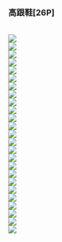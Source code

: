 <h3>高跟鞋[26P]</h3><br><div ><img src='https://66img.cc/images/2023/10/11/pic007000f7d6fe575ce8e.jpg'><br /><img src='https://66img.cc/images/2023/10/11/pic008e3454e1fb9dd34ac.jpg'><br /><img src='https://66img.cc/images/2023/10/11/pic00932818db51c95c1f6.jpg'><br /><img src='https://66img.cc/images/2023/10/11/pic01046e12b0eea6848af.jpg'><br /><img src='https://66img.cc/images/2023/10/11/pic011d2ef0db851ebae8f.jpg'><br /><img src='https://66img.cc/images/2023/10/11/pic012437264a31cc550e8.jpg'><br /><img src='https://66img.cc/images/2023/10/11/pic013f160095321343372.jpg'><br /><img src='https://66img.cc/images/2023/10/11/pic014604ce9b8b670b4a7.jpg'><br /><img src='https://66img.cc/images/2023/10/11/pic015d7c2ab6bc8c3954c.jpg'><br /><img src='https://66img.cc/images/2023/10/11/pic016affcf79d66b749a5.jpg'><br /><img src='https://66img.cc/images/2023/10/11/pic017835ea35385f71e82.jpg'><br /><img src='https://66img.cc/images/2023/10/11/pic0182acfdf85f712ce94.jpg'><br /><img src='https://66img.cc/images/2023/10/11/pic0196d0e8c79a0dfb626.jpg'><br /><img src='https://66img.cc/images/2023/10/11/pic0201a385e5c0ed394a1.jpg'><br /><img src='https://66img.cc/images/2023/10/11/pic0214780cebae389cbbf.jpg'><br /><img src='https://66img.cc/images/2023/10/11/pic0227cfd05eed2319cca.jpg'><br /><img src='https://66img.cc/images/2023/10/11/pic023465b9ad43d97a5a2.jpg'><br /><img src='https://66img.cc/images/2023/10/11/pic024108f25892bc6c6e4.jpg'><br /><img src='https://66img.cc/images/2023/10/11/pic0258eee8acb4d181fd0.jpg'><br /><img src='https://66img.cc/images/2023/10/11/pic001353120a6ce1f39da.jpg'><br /><img src='https://66img.cc/images/2023/10/11/pic00254282b125c43e38d.jpg'><br /><img src='https://66img.cc/images/2023/10/11/pic003d1f6013ebe19e6a9.jpg'><br /><img src='https://66img.cc/images/2023/10/11/pic004224a97ab1d10ef30.jpg'><br /><img src='https://66img.cc/images/2023/10/11/pic0051a3c0a0ea94582af.jpg'><br /><img src='https://66img.cc/images/2023/10/11/pic006f71fd65ca0ef03b3.jpg'>
        </div><br>